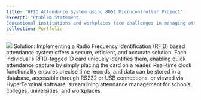 ```yaml
---
title: "RFID Attendance System using 8051 Microcontroller Project"
excerpt: "Problem Statement:
Educational institutions and workplaces face challenges in managing attendance efficiently, with traditional methods being time-consuming and insecure. This results in concerns over truancy impacting academic performance and work productivity."
collection: Portfolio
---
```

<img src="ameyjoshi.github.io/images/RFID_1.png">
Solution:
Implementing a Radio Frequency Identification (RFID) based attendance system offers a secure, efficient, and accurate solution. Each individual's RFID-tagged ID card uniquely identifies them, enabling quick attendance capture by simply placing the card on a reader. Real-time clock functionality ensures precise time records, and data can be stored in a database, accessible through RS232 or USB connections, or viewed via HyperTerminal software, streamlining attendance management for schools, colleges, universities, and workplaces.


